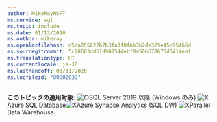 ```yaml
---
author: MikeRayMSFT
ms.service: sql
ms.topic: include
ms.date: 01/13/2020
ms.author: mikeray
ms.openlocfilehash: d5da055622b7b3fa3f0f6b3b2de329e45c95466d
ms.sourcegitcommit: 5c28603dd51d907544ebf8a50b678675d5414eaf
ms.translationtype: HT
ms.contentlocale: ja-JP
ms.lasthandoff: 03/31/2020
ms.locfileid: "80502039"
---
```

<Token>**このトピックの適用対象:** ![○](media/yes-icon.png)SQL Server 2019 以降 (Windows のみ) ![X](media/no-icon.png)Azure SQL Database![X](media/no-icon.png)Azure Synapse Analytics (SQL DW) ![X](media/no-icon.png)Parallel Data Warehouse </Token>

